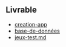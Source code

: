 ## Livrable 

- [creation-app](./creation-app.md)
- [base-de-données](./base-de-données.md)
- [jeux-test.md](./jeux-test.md)